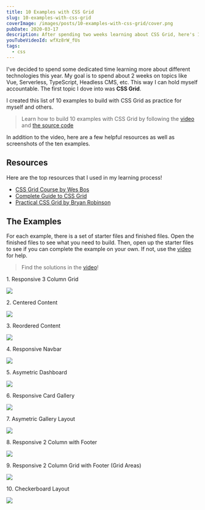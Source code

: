 ```yaml
---
title: 10 Examples with CSS Grid
slug: 10-examples-with-css-grid
coverImage: /images/posts/10-examples-with-css-grid/cover.png
pubDate: 2020-03-17
description: After spending two weeks learning about CSS Grid, here's 10 examples to demonstrate what I learned.
youTubeVideoId: wfXz8rW_fUs
tags:
  - css
---
```


I've decided to spend some dedicated time learning more about different technologies this year. My goal is to spend about 2 weeks on topics like Vue, Serverless, TypeScript, Headless CMS, etc. This way I can hold myself accountable. The first topic I dove into was **CSS Grid**.

I created this list of 10 examples to build with CSS Grid as practice for myself and others.

> Learn how to build 10 examples with CSS Grid by following the [video](https://youtu.be/wfXz8rW_fUs) and [the source code](https://github.com/jamesqquick/Getting-Started-with-CSS-Grid-by-Example)

In addition to the video, here are a few helpful resources as well as screenshots of the ten examples.

## Resources

Here are the top resources that I used in my learning process!

- [CSS Grid Course by Wes Bos](https://cssgrid.io/friend/QUICK)
- [Complete Guide to CSS Grid](https://css-tricks.com/snippets/css/complete-guide-grid/)
- [Practical CSS Grid by Bryan Robinson](https://www.udemy.com/course/practical-css-grid/)

## The Examples

For each example, there is a set of starter files and finished files. Open the finished files to see what you need to build. Then, open up the starter files to see if you can complete the example on your own. If not, use the [video](https://youtu.be/wfXz8rW_fUs) for help.

> Find the solutions in the [video](https://youtu.be/wfXz8rW_fUs)!

1\. Responsive 3 Column Grid

![](/images/posts/10-examples-with-css-grid/1.png)

2\. Centered Content

![](/images/posts/10-examples-with-css-grid/2.png)

3\. Reordered Content

![](/images/posts/10-examples-with-css-grid/3.png)

4\. Responsive Navbar

![](/images/posts/10-examples-with-css-grid/4.png)

5\. Asymetric Dashboard

![](/images/posts/10-examples-with-css-grid/5.png)

6\. Responsive Card Gallery

![](/images/posts/10-examples-with-css-grid/6.png)

7\. Asymetric Gallery Layout

![](/images/posts/10-examples-with-css-grid/7.png)

8\. Responsive 2 Column with Footer

![](/images/posts/10-examples-with-css-grid/8.png)

9\. Responsive 2 Column Grid with Footer (Grid Areas)

![](/images/posts/10-examples-with-css-grid/9.png)

10\. Checkerboard Layout

![](/images/posts/10-examples-with-css-grid/10.png)
